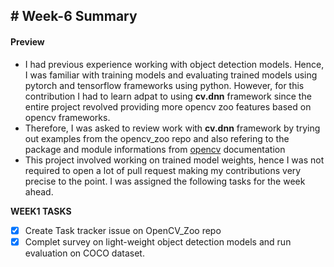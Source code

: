 ## # Week-6 Summary

#### Preview
- I had previous experience working with object detection models. Hence, I was familiar with training models and evaluating trained models using pytorch and tensorflow frameworks using python. However, for this contribution I had to learn adpat to using <b>cv.dnn</b> framework since the entire project revolved providing more opencv zoo features based on opencv frameworks.
- Therefore, I was asked to review work with <b>cv.dnn</b> framework by trying out examples from the opencv_zoo repo and also refering to the package and module informations from [opencv](https://docs.opencv.org/3.4/d6/d0f/group__dnn.html) documentation
- This project involved working on trained model weights, hence I was not required to open a lot of pull request making my contributions very precise to the point. I was assigned the following tasks for the week ahead.

<b>WEEK1 TASKS</b>
- [x] Create Task tracker issue on OpenCV_Zoo repo
- [x] Complet survey on light-weight object detection models and run evaluation on COCO dataset. 
